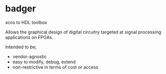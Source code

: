 badger
======

xcos to HDL toolbox

Allows the graphical design of digital circuitry targeted at signal
processing applications on FPGAs. 

Intended to be; 
* vendor-agnostic
* easy to modify, debug, extend
* non-restrictive in terms of cost or access

